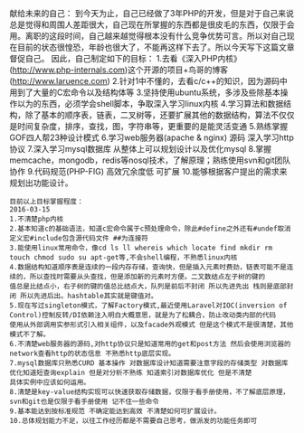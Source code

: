 献给未来的自己：
    到今天为止，自己已经做了3年PHP的开发，但是对于自己来说总是觉得和周围人差距很大，自己现在所掌握的东西都是很皮毛的东西，仅限于会用。离职的这段时间，自己越来越觉得根本没有什么竞争优势可言。所以对自己现在目前的状态很惶恐，年龄也很大了，不能再这样下去了。所以今天写下这篇文章督促自己。
    因此，自己制定如下的目标：
    1.去看《深入PHP内核》(http://www.php-internals.com)这个开源的项目+鸟哥的博客(http://www.laruence.com)
    2.针对1中不懂的，去看c/c++的知识，因为源码中用到了大量的C宏命令以及结构体等
    3.坚持使用ubuntu系统，多涉及些除基本操作以为的东西，必须学会shell脚本，争取深入学习linux内核
    4.学习算法和数据结构，除了基本的顺序表，链表，二叉树等，还要扩展其他的数据结构，算法不仅仅是时间复杂度，排序，查找，图，字符串等，更重要的是能灵活变通
    5.熟练掌握GOF四人帮23种设计模式
    6.学习web服务器(apache & nginx) 源码 深入学习http协议
    7.深入学习mysql数据库 从整体上可以规划设计以及优化mysql
    8.掌握memcache，mongodb，redis等nosql技术，了解原理；熟练使用svn和git团队协作
    9.代码规范(PHP-FIG) 高效冗余度低 可扩展
    10.能够根据客户提出的需求来规划出功能设计。

    目前以上目标掌握程度：
    2016-03-15
    1.不清楚php内核
    2.基本知道c的基础语法，知道c宏命令属于c预处理命令，除此#define之外还有#undef取消定义宏#include包含源代码文件 ##为连接符
    3.能使用linux常用命令，像cd ls ll whereis which locate find mkdir rm touch chmod sudo su apt-get等,不会shell编程，不熟悉linux内核
    4.数据结构知道顺序表是连续的一段内存存储，查询快，但是插入元素时费劲，链表可能不是连续的，所以查找时需要从头查找，但是添加新的元素时方便。二叉数结点左子树的键的
    值总是比结点小，右子树的键的值总比结点大，队列是前后不封闭 所以先进先出 栈则是底部封闭 所以先进后出。hashtable其实就是键值对。
    5.现在写过singleton模式，了解Factory模式,最近使用Laravel对IOC(inversion of Control)控制反转/DI依赖注入明白大概意思，就是为了松耦合，防止改动类内部的代码
    使用从外部调用实参形式引入相关组件，以及facade外观模式 但是这个模式不是很清楚，其他模式不了解。
    6.不清楚web服务器的源码,对http协议只是知道常用的get和post方法 然后会使用浏览器的network查看http的状态信息 不熟悉http底层实现。
    7.mysql数据库只熟悉CURD 基本操作 对数据库设计知道需要注意字段的存储类型 对数据库优化知道短查询explain 但是对分析不熟练 知道索引对数据库优化 但是不清楚
    具体实例中应该如何运用。
    8.清楚是key-value结构实现可以快速获取存储数据，仅限于看手册使用，不了解底层原理，svn和git也是仅限于看手册使用 记不住一些命令
    9.基本能达到按标准规范 不确定能达到高效 不清楚如何可扩展设计。
    10.总体规划能力不足，以往工作经历都是不需要自己思考，做派发的功能任务即可
